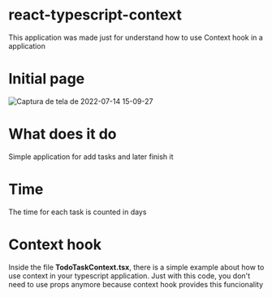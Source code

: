 # react-typescript-context

This application was made just for understand how to use Context hook in a application

# Initial page

![Captura de tela de 2022-07-14 15-09-27](https://user-images.githubusercontent.com/72617653/179053123-8051fc7a-ea48-4d6e-9457-42aceedef427.png)

# What does it do

Simple application for add tasks and later finish it

# Time

The time for each task is counted in days

# Context hook

Inside the file <b>TodoTaskContext.tsx</b>, there is a simple example about how to use context in your typescript application. Just with this code, you don't need to use props anymore because context hook provides this funcionality

